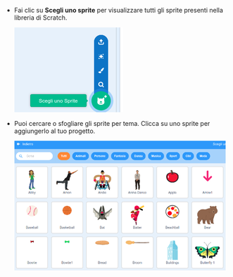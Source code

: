 + Fai clic su **Scegli uno sprite** per visualizzare tutti gli sprite presenti nella libreria di Scratch.
    
    ![screenshot](images/sprite-library.png)

+ Puoi cercare o sfogliare gli sprite per tema. Clicca su uno sprite per aggiungerlo al tuo progetto.
    
    ![screenshot](images/sprite-choose.png)